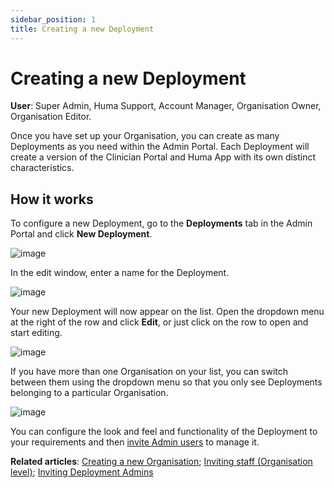 ```yaml
---
sidebar_position: 1
title: Creating a new Deployment 
---
```


# Creating a new Deployment
**User**: Super Admin, Huma Support, Account Manager, Organisation Owner, Organisation Editor.

Once you have set up your Organisation, you can create as many Deployments as you need within the Admin Portal. Each Deployment will create a version of the Clinician Portal and Huma App with its own distinct characteristics. 
## How it works​
To configure a new Deployment, go to the **Deployments** tab in the Admin Portal and click **New Deployment**.

![image](./assets/CreateDeployment01.png)

In the edit window, enter a name for the Deployment.

![image](./assets/CreateDeployment02.png)

Your new Deployment will now appear on the list. Open the dropdown menu at the right of the row and click **Edit**, or just click on the row to open and start editing.

![image](./assets/CreateDeployment03.png)

If you have more than one Organisation on your list, you can switch between them using the dropdown menu so that you only see Deployments belonging to a particular Organisation.

![image](./assets/CreateDeployment04.png)
 
You can configure the look and feel and functionality of the Deployment to your requirements and then [invite Admin users](../tools-and-navigation/inviting-deployment-admins.md) to manage it.

**Related articles**: [Creating a new Organisation](../../managing-organisations/creating-a-new-organisation.md); [Inviting staff (Organisation level)](../../managing-organisations/inviting-staff-to-an-organisation.md); [Inviting Deployment Admins](../tools-and-navigation/inviting-deployment-admins.md)
